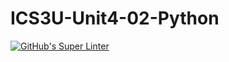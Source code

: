 # ICS3U-Unit4-02-Python

[![GitHub's Super Linter](https://github.com/Huzaifa-Khalid-2/ICS3U-Unit4-02-Python/workflows/GitHub's%20Super%20Linter/badge.svg)](https://github.com/Huzaifa-Khalid-2/ICS3U-Unit4-02-Python/actions)
